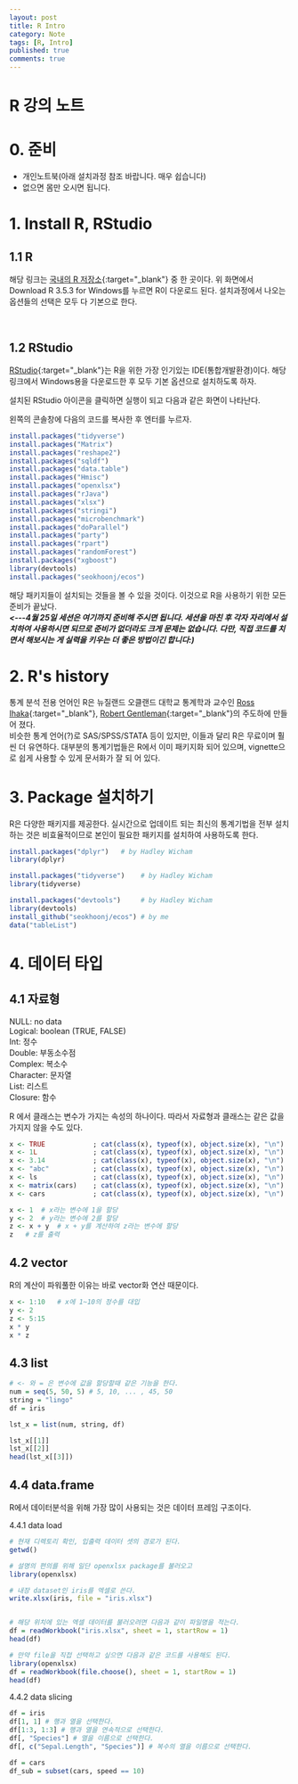 ```yaml
---
layout: post
title: R Intro 
category: Note
tags: [R, Intro]
published: true
comments: true
---
```


R 강의 노트
===

# 0. 준비
- 개인노트북(아래 설치과정 참조 바랍니다. 매우 쉽습니다)  
- 없으면 몸만 오시면 됩니다.


# 1. Install R, RStudio

## 1.1 R
해당 링크는 [국내의 R 저장소][1]{:target="\_blank"} 중 한 곳이다. 위 화면에서 Download R 3.5.3 for Windows를 누르면
R이 다운로드 된다. 설치과정에서 나오는 옵션들의 선택은 모두 다 기본으로 한다.  

<img src="/assets/images/Note/install_r_1.png" alt = "" align = "center">  
<img src="/assets/images/Note/install_r_2.png" alt = "" align = "center">  
<img src="/assets/images/Note/install_r_3.png" alt = "" align = "center">  
<img src="/assets/images/Note/install_r_4.png" alt = "" align = "center">
<img src="/assets/images/Note/install_r_5.png" alt = "" align = "center">
<img src="/assets/images/Note/install_r_6.png" alt = "" align = "center">
<img src="/assets/images/Note/install_r_7.png" alt = "" align = "center">
<img src="/assets/images/Note/install_r_8.png" alt = "" align = "center">

## 1.2 RStudio
[RStudio][2]{:target="\_blank"}는 R을 위한 가장 인기있는 IDE(통합개발환경)이다. 해당 링크에서 Windows용을 다운로드한 후 모두 기본 옵션으로 설치하도록 하자. 
<img src="/assets/images/Note/install_rstudio_1.png" alt = "" align = "center">
<img src="/assets/images/Note/install_rstudio_2.png" alt = "" align = "center">
<img src="/assets/images/Note/install_rstudio_3.png" alt = "" align = "center">
<img src="/assets/images/Note/install_rstudio_4.png" alt = "" align = "center">
<img src="/assets/images/Note/install_rstudio_5.png" alt = "" align = "center">

  
설치된 RStudio 아이콘을 클릭하면 실행이 되고 다음과 같은 화면이 나타난다.
<img src="/assets/images/Note/rstudio_console.png" alt = "" align = "center">

왼쪽의 콘솔창에 다음의 코드를 복사한 후 엔터를 누르자. 
```r
install.packages("tidyverse")
install.packages("Matrix")
install.packages("reshape2")
install.packages("sqldf")
install.packages("data.table")
install.packages("Hmisc")
install.packages("openxlsx")
install.packages("rJava")
install.packages("xlsx")
install.packages("stringi")
install.packages("microbenchmark")
install.packages("doParallel")
install.packages("party")
install.packages("rpart")
install.packages("randomForest")
install.packages("xgboost")
library(devtools)
install.packages("seokhoonj/ecos")
```

해당 패키지들이 설치되는 것들을 볼 수 있을 것이다. 이것으로 R을 사용하기 위한 모든 준비가 끝났다.  
***\<\-\-\-4월 25일 세션은 여기까지 준비해 주시면 됩니다. 세션을 마친 후 각자 자리에서 설치하여 사용하시면 되므로 준비가 없더라도 크게 문제는 없습니다. 
다만, 직접 코드를 치면서 해보시는 게 실력을 키우는 더 좋은 방법이긴 합니다:)***

# 2. R's history
통계 분석 전용 언어인 R은 뉴질랜드 오클랜드 대학교 통계학과 교수인 [Ross Ihaka][3]{:target="\_blank"}, [Robert Gentleman][4]{:target="\_blank"}의 주도하에 만들어 졌다.  
비슷한 통계 언어(?)로 SAS/SPSS/STATA 등이 있지만, 이들과 달리 R은 무료이며 훨씬 더 유연하다. 대부분의 통계기법들은 R에서 이미 패키지화 되어 있으며, vignette으로 쉽게 사용할 수 있게 문서화가 잘 되 어 있다.  


# 3. Package 설치하기
R은 다양한 패키지를 제공한다. 실시간으로 업데이트 되는 최신의 통계기법을 전부 설치하는 것은 비효율적이므로 본인이 필요한 패키지를 설치하여 사용하도록 한다.
``` r
install.packages("dplyr")	# by Hadley Wicham
library(dplyr)

install.packages("tidyverse")	 # by Hadley Wicham
library(tidyverse)

install.packages("devtools")	 # by Hadley Wicham
library(devtools)
install_github("seokhoonj/ecos") # by me
data("tableList")
```
# 4. 데이터 타입

## 4.1 자료형
NULL: no data  
Logical: boolean (TRUE, FALSE)  
Int: 정수  
Double: 부동소수점  
Complex: 복소수  
Character: 문자열  
List: 리스트  
Closure: 함수  
  
R 에서 클래스는 변수가 가지는 속성의 하나이다. 따라서 자료형과 클래스는 같은 값을 가지지 않을 수도 있다.

```r
x <- TRUE            ; cat(class(x), typeof(x), object.size(x), "\n")
x <- 1L              ; cat(class(x), typeof(x), object.size(x), "\n")
x <- 3.14            ; cat(class(x), typeof(x), object.size(x), "\n")
x <- "abc"           ; cat(class(x), typeof(x), object.size(x), "\n")
x <- ls              ; cat(class(x), typeof(x), object.size(x), "\n")
x <- matrix(cars)    ; cat(class(x), typeof(x), object.size(x), "\n")
x <- cars            ; cat(class(x), typeof(x), object.size(x), "\n")
```
```r
x <- 1	# x라는 변수에 1을 할당 
y <- 2	# y라는 변수에 2를 할당
z <- x + y	# x + y를 계산하여 z라는 변수에 할당
z	# z를 출력	
```

## 4.2 vector
R의 계산이 파워풀한 이유는 바로 vector화 연산 때문이다.
``` r
x <- 1:10	# x에 1~10의 정수를 대입
y <- 2
z <- 5:15
x * y
x * z
```

## 4.3 list 
```r
# <- 와 = 은 변수에 값을 할당할때 같은 기능을 한다.
num = seq(5, 50, 5) # 5, 10, ... , 45, 50	
string = "lingo"
df = iris

lst_x = list(num, string, df)

lst_x[[1]]
lst_x[[2]]
head(lst_x[[3]])
```

## 4.4 data.frame

R에서 데이터분석을 위해 가장 많이 사용되는 것은 데이터 프레임 구조이다.

4.4.1 data load
```r
# 현재 디렉토리 확인, 입출력 데이터 셋의 경로가 된다.
getwd()	

# 설명의 편의를 위해 일단 openxlsx package를 불러오고
library(openxlsx)

# 내장 dataset인 iris를 엑셀로 쓴다.
write.xlsx(iris, file = "iris.xlsx")


# 해당 위치에 있는 엑셀 데이터를 불러오려면 다음과 같이 파일명을 적는다.
df = readWorkbook("iris.xlsx", sheet = 1, startRow = 1)
head(df)

# 만약 file을 직접 선택하고 싶으면 다음과 같은 코드를 사용해도 된다.
library(openxlsx)
df = readWorkbook(file.choose(), sheet = 1, startRow = 1)
head(df)
```
4.4.2 data slicing
```r
df = iris
df[1, 1] # 행과 열을 선택한다.
df[1:3, 1:3] # 행과 열을 연속적으로 선택한다.
df[, "Species"]	# 열을 이름으로 선택한다.
df[, c("Sepal.Length", "Species")] # 복수의 열을 이름으로 선택한다.

```
```r
df = cars
df_sub = subset(cars, speed == 10)
```



[1]: http://cran.seoul.go.kr/bin/windows/base/
[2]: https://www.rstudio.com/products/rstudio/download/#download
[3]: https://en.wikipedia.org/wiki/Ross_Ihaka
[4]: https://en.wikipedia.org/wiki/Robert_Gentleman_(statistician)
